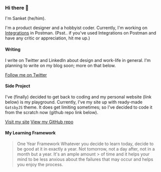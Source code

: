 ### Hi there 👋

I'm Sanket (he/him).

I'm a product designer and a hobbyist coder. Currently, I'm working on [Integrations](https://www.postman.com/integrations/) in Postman.
(Psst.. if you've used Integrations on Postman and have any critic or appreciation, hit me up.)

#### Writing
I write on Twitter and LinkedIn about design and work-life in general. I'm planning to write on my blog soon; more on that below.

[Follow me on Twitter](https://twitter.com/sanketpath)


#### Side Project
I've (finally) decided to get back to coding and my personal website (link below) is my playground. Currently, I've my site up with ready-made `GatsbyJS` theme. It does get limiting sometimes; so I've decided to code it from the scratch now (github repo link below).

[Visit my site](https://sanketpathak.com/)
[View my GitHub repo](https://github.com/sanketpath/gatsby-learn)


#### My Learning Framework
> One Year Framework
> Whatever you decide to learn today, decide to be good at it in exactly a year. Not tomorrow, not a day after, not in a month but a year. It's an ample amount > of time and it helps your mind to be less anxious about the failures that may occur and helps you enjoy the process.


